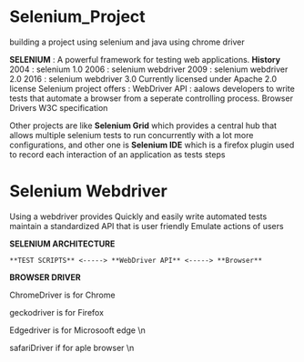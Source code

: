 # Selenium_Project
building a project using selenium and java using chrome driver

**SELENIUM** : A powerful framework  for  testing web  applications.
**History** 
      2004 : selenium 1.0
      2006 : selenium webdriver
      2009 : selenium webdriver 2.0
      2016 : selenium webdriver 3.0
Currently licensed under Apache 2.0 license
Selenium project offers :
                        WebDriver API : aalows developers to write tests that automate a browser from a seperate controlling process.
                        Browser Drivers
                        W3C specification

Other projects are like **Selenium Grid** which provides a central hub that allows multiple selenium tests to run concurrently with a lot more configurations,
and other one is **Selenium IDE** which is a firefox plugin used to record each interaction of an application as tests steps


# Selenium Webdriver
Using a webdriver provides 
        Quickly and easily write automated tests
        maintain a standardized API that is user friendly
        Emulate actions of users

**SELENIUM ARCHITECTURE**

    **TEST SCRIPTS** <-----> **WebDriver API** <-----> **Browser**

**BROWSER DRIVER**

  ChromeDriver is for Chrome
  
  geckodriver is for Firefox 
  
  Edgedriver is for Microsooft edge \n
  
  safariDriver if for aple browser \n










  
